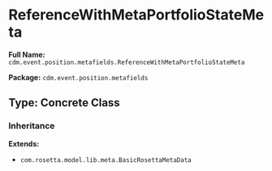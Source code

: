 # ReferenceWithMetaPortfolioStateMeta

**Full Name:** `cdm.event.position.metafields.ReferenceWithMetaPortfolioStateMeta`

**Package:** `cdm.event.position.metafields`

## Type: Concrete Class

### Inheritance

**Extends:**
- `com.rosetta.model.lib.meta.BasicRosettaMetaData`

